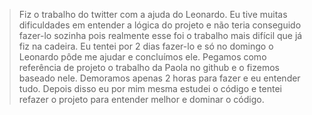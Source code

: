 > Fiz o trabalho do twitter com a ajuda do Leonardo. Eu tive muitas dificuldades em entender a lógica do projeto e não teria conseguido fazer-lo sozinha pois realmente esse foi o trabalho mais difícil que já fiz na cadeira. Eu tentei por 2 dias fazer-lo e só no domingo o Leonardo pôde me ajudar e concluímos ele. Pegamos como referência de projeto o trabalho da Paola no github e o fizemos baseado nele. Demoramos apenas 2 horas para fazer e eu entender tudo. Depois disso eu por mim mesma estudei o código e tentei refazer o projeto para entender melhor e dominar o código.
